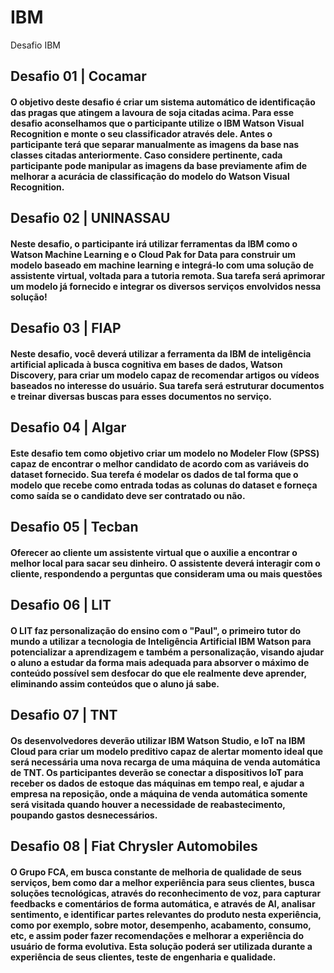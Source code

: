 # IBM
 Desafio IBM

## Desafio 01 | Cocamar
#### O objetivo deste desafio é criar um sistema automático de identificação das pragas que atingem a lavoura de soja citadas acima. Para esse desafio aconselhamos que o participante utilize o IBM Watson Visual Recognition e monte o seu classificador através dele. Antes o participante terá que separar manualmente as imagens da base nas classes citadas anteriormente. Caso considere pertinente, cada participante pode manipular as imagens da base previamente afim de melhorar a acurácia de classificação do modelo do Watson Visual Recognition.

## Desafio 02 | UNINASSAU
#### Neste desafio, o participante irá utilizar ferramentas da IBM como o Watson Machine Learning e o Cloud Pak for Data para construir um modelo baseado em machine learning e integrá-lo com uma solução de assistente virtual, voltada para a tutoria remota. Sua tarefa será aprimorar um modelo já fornecido e integrar os diversos serviços envolvidos nessa solução!

## Desafio 03 | FIAP
#### Neste desafio, você deverá utilizar a ferramenta da IBM de inteligência artificial aplicada à busca cognitiva em bases de dados, Watson Discovery, para criar um modelo capaz de recomendar artigos ou vídeos baseados no interesse do usuário. Sua tarefa será estruturar documentos e treinar diversas buscas para esses documentos no serviço.

## Desafio 04 | Algar
#### Este desafio tem como objetivo criar um modelo no Modeler Flow (SPSS) capaz de encontrar o melhor candidato de acordo com as variáveis do dataset fornecido. Sua terefa é modelar os dados de tal forma que o modelo que recebe como entrada todas as colunas do dataset e forneça como saída se o candidato deve ser contratado ou não.

## Desafio 05 | Tecban
#### Oferecer ao cliente um assistente virtual que o auxilie a encontrar o melhor local para sacar seu dinheiro. O assistente deverá interagir com o cliente, respondendo a perguntas que consideram uma ou mais questões

## Desafio 06 | LIT
#### O LIT faz personalização do ensino com o "Paul", o primeiro tutor do mundo a utilizar a tecnologia de Inteligência Artificial IBM Watson para potencializar a aprendizagem e também a personalização, visando ajudar o aluno a estudar da forma mais adequada para absorver o máximo de conteúdo possível sem desfocar do que ele realmente deve aprender, eliminando assim conteúdos que o aluno já sabe.

## Desafio 07 | TNT
#### Os desenvolvedores deverão utilizar IBM Watson Studio, e IoT na IBM Cloud para criar um modelo preditivo capaz de alertar momento ideal que será necessária uma nova recarga de uma máquina de venda automática de TNT. Os participantes deverão se conectar a dispositivos IoT para receber os dados de estoque das máquinas em tempo real, e ajudar a empresa na reposição, onde a máquina de venda automática somente será visitada quando houver a necessidade de reabastecimento, poupando gastos desnecessários.

## Desafio 08 | Fiat Chrysler Automobiles
#### O Grupo FCA, em busca constante de melhoria de qualidade de seus serviços, bem como dar a melhor experiência para seus clientes, busca soluções tecnológicas, através do reconhecimento de voz, para capturar feedbacks e comentários de forma automática, e através de AI, analisar sentimento, e identificar partes relevantes do produto nesta experiência, como por exemplo, sobre motor, desempenho, acabamento, consumo, etc, e assim poder fazer recomendações e melhorar a experiência do usuário de forma evolutiva. Esta solução poderá ser utilizada durante a experiência de seus clientes, teste de engenharia e qualidade.




